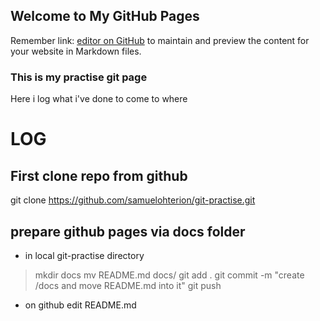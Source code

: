 ## Welcome to My GitHub Pages

Remember link: [editor on GitHub](https://github.com/samuelohterion/git-practise/edit/master/docs/README.md) to maintain and preview the content for your website in Markdown files.

### This is my practise git page

Here i log what i've done to come to where

# LOG
## First clone repo from github
git clone https://github.com/samuelohterion/git-practise.git
## prepare github pages via docs folder
- in local git-practise directory
> mkdir docs
> mv README.md docs/
> git add .
> git commit -m "create /docs and move README.md into it"
> git push
- on github edit README.md
